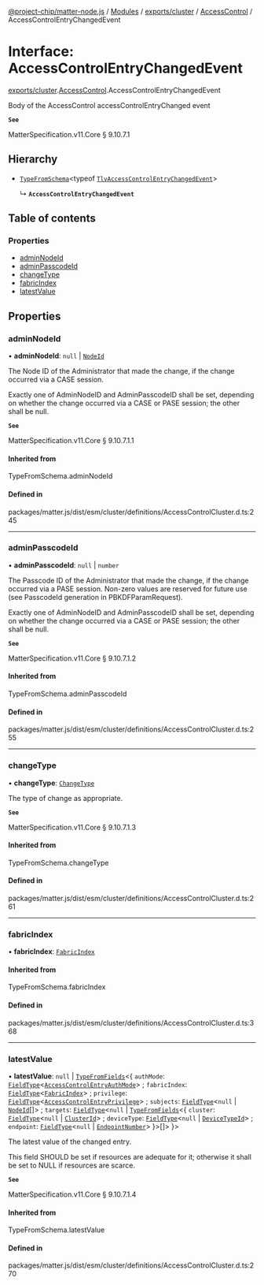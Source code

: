 [@project-chip/matter-node.js](../README.md) / [Modules](../modules.md) / [exports/cluster](../modules/exports_cluster.md) / [AccessControl](../modules/exports_cluster.AccessControl.md) / AccessControlEntryChangedEvent

# Interface: AccessControlEntryChangedEvent

[exports/cluster](../modules/exports_cluster.md).[AccessControl](../modules/exports_cluster.AccessControl.md).AccessControlEntryChangedEvent

Body of the AccessControl accessControlEntryChanged event

**`See`**

MatterSpecification.v11.Core § 9.10.7.1

## Hierarchy

- [`TypeFromSchema`](../modules/exports_tlv.md#typefromschema)\<typeof [`TlvAccessControlEntryChangedEvent`](../modules/exports_cluster.AccessControl.md#tlvaccesscontrolentrychangedevent)\>

  ↳ **`AccessControlEntryChangedEvent`**

## Table of contents

### Properties

- [adminNodeId](exports_cluster.AccessControl.AccessControlEntryChangedEvent.md#adminnodeid)
- [adminPasscodeId](exports_cluster.AccessControl.AccessControlEntryChangedEvent.md#adminpasscodeid)
- [changeType](exports_cluster.AccessControl.AccessControlEntryChangedEvent.md#changetype)
- [fabricIndex](exports_cluster.AccessControl.AccessControlEntryChangedEvent.md#fabricindex)
- [latestValue](exports_cluster.AccessControl.AccessControlEntryChangedEvent.md#latestvalue)

## Properties

### adminNodeId

• **adminNodeId**: ``null`` \| [`NodeId`](../modules/exports_datatype.md#nodeid)

The Node ID of the Administrator that made the change, if the change occurred via a CASE session.

Exactly one of AdminNodeID and AdminPasscodeID shall be set, depending on whether the change occurred via a
CASE or PASE session; the other shall be null.

**`See`**

MatterSpecification.v11.Core § 9.10.7.1.1

#### Inherited from

TypeFromSchema.adminNodeId

#### Defined in

packages/matter.js/dist/esm/cluster/definitions/AccessControlCluster.d.ts:245

___

### adminPasscodeId

• **adminPasscodeId**: ``null`` \| `number`

The Passcode ID of the Administrator that made the change, if the change occurred via a PASE session.
Non-zero values are reserved for future use (see PasscodeId generation in PBKDFParamRequest).

Exactly one of AdminNodeID and AdminPasscodeID shall be set, depending on whether the change occurred via a
CASE or PASE session; the other shall be null.

**`See`**

MatterSpecification.v11.Core § 9.10.7.1.2

#### Inherited from

TypeFromSchema.adminPasscodeId

#### Defined in

packages/matter.js/dist/esm/cluster/definitions/AccessControlCluster.d.ts:255

___

### changeType

• **changeType**: [`ChangeType`](../enums/exports_cluster.AccessControl.ChangeType.md)

The type of change as appropriate.

**`See`**

MatterSpecification.v11.Core § 9.10.7.1.3

#### Inherited from

TypeFromSchema.changeType

#### Defined in

packages/matter.js/dist/esm/cluster/definitions/AccessControlCluster.d.ts:261

___

### fabricIndex

• **fabricIndex**: [`FabricIndex`](../modules/exports_datatype.md#fabricindex)

#### Inherited from

TypeFromSchema.fabricIndex

#### Defined in

packages/matter.js/dist/esm/cluster/definitions/AccessControlCluster.d.ts:368

___

### latestValue

• **latestValue**: ``null`` \| [`TypeFromFields`](../modules/exports_tlv.md#typefromfields)\<\{ `authMode`: [`FieldType`](exports_tlv.FieldType.md)\<[`AccessControlEntryAuthMode`](../enums/exports_cluster.AccessControl.AccessControlEntryAuthMode.md)\> ; `fabricIndex`: [`FieldType`](exports_tlv.FieldType.md)\<[`FabricIndex`](../modules/exports_datatype.md#fabricindex)\> ; `privilege`: [`FieldType`](exports_tlv.FieldType.md)\<[`AccessControlEntryPrivilege`](../enums/exports_cluster.AccessControl.AccessControlEntryPrivilege.md)\> ; `subjects`: [`FieldType`](exports_tlv.FieldType.md)\<``null`` \| [`NodeId`](../modules/exports_datatype.md#nodeid)[]\> ; `targets`: [`FieldType`](exports_tlv.FieldType.md)\<``null`` \| [`TypeFromFields`](../modules/exports_tlv.md#typefromfields)\<\{ `cluster`: [`FieldType`](exports_tlv.FieldType.md)\<``null`` \| [`ClusterId`](../modules/exports_datatype.md#clusterid)\> ; `deviceType`: [`FieldType`](exports_tlv.FieldType.md)\<``null`` \| [`DeviceTypeId`](../modules/exports_datatype.md#devicetypeid)\> ; `endpoint`: [`FieldType`](exports_tlv.FieldType.md)\<``null`` \| [`EndpointNumber`](../modules/exports_datatype.md#endpointnumber)\>  }\>[]\>  }\>

The latest value of the changed entry.

This field SHOULD be set if resources are adequate for it; otherwise it shall be set to NULL if resources
are scarce.

**`See`**

MatterSpecification.v11.Core § 9.10.7.1.4

#### Inherited from

TypeFromSchema.latestValue

#### Defined in

packages/matter.js/dist/esm/cluster/definitions/AccessControlCluster.d.ts:270
